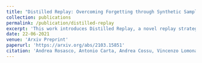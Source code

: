 ```yaml
---
title: "Distilled Replay: Overcoming Forgetting through Synthetic Samples"
collection: publications
permalink: /publication/distilled-replay
excerpt: 'This work introduces Distilled Replay, a novel replay strategy for Continual Learning which is able to mitigate forgetting by keeping a very small buffer (1 pattern per class) of highly informative samples.'
date: 22-06-2021
venue: 'Arxiv Preprint'
paperurl: 'https://arxiv.org/abs/2103.15851'
citation: 'Andrea Rosasco, Antonio Carta, Andrea Cossu, Vincenzo Lomonaco, Davide Bacciu. (2021). &quot;Distilled Replay: Overcoming Forgetting through Synthetic Samples&quot; <i>Arxiv Preprint</i>. 1(1).'
---
```


<!-- [Download paper here](https://arxiv.org/abs/2103.15851) -->

<!-- Recommended citation: Andrea Rosasco, Antonio Carta, Andrea Cossu, Vincenzo Lomonaco, Davide Bacciu. (2021). "Distilled Replay: Overcoming Forgetting through Synthetic Samples." <i>Arxiv Preprint</i>. 1(1).
 -->

